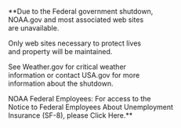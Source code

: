 **Due to the Federal government shutdown,  
NOAA.gov and most associated web sites  
are unavailable.  
  
Only web sites necessary to protect lives  
and property will be maintained.  
  
See Weather.gov for critical weather  
information or contact USA.gov for more  
information about the shutdown.  
  
NOAA Federal Employees: For access to the  
Notice to Federal Employees About Unemployment  
Insurance (SF-8), please Click Here.**